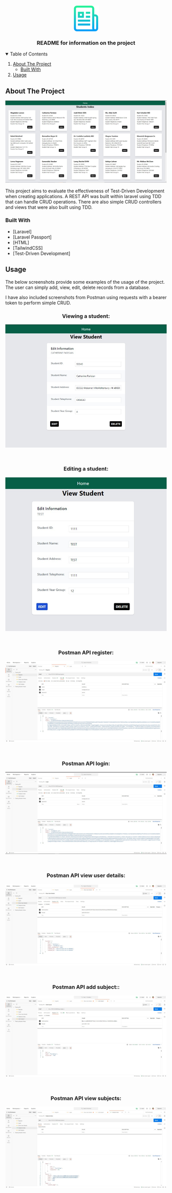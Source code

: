 <p align="center">
  <a href="https://github.com/othneildrew/Best-README-Template">
    <img src="images/logo.png" alt="Logo" width="80" height="80">
  </a>

  <h3 align="center">README for information on the project</h3>  
</p>

<!-- TABLE OF CONTENTS -->
<details open="open">
  <summary>Table of Contents</summary>
  <ol>
    <li>
      <a href="#about-the-project">About The Project</a>
      <ul>
        <li><a href="#built-with">Built With</a></li>
      </ul>
    </li>    
    <li><a href="#usage">Usage</a></li>    
  </ol>
</details>



<!-- ABOUT THE PROJECT -->
## About The Project

![product-screenshot][product-screenshot]

This project aims to evaluate the effectiveness of Test-Driven Development when creating applications. A REST API was built within laravel using TDD that can handle CRUD operations. There are also simple CRUD controllers and views that were also built using TDD.

### Built With

* [Laravel]
* [Laravel Passport]
* [HTML]
* [TailwindCSS]
* [Test-Driven Development]

<!-- USAGE EXAMPLES -->
## Usage

The below screenshots provide some examples of the usage of the project. The user can simply add, view, edit, delete records from a database.

I have also included screenshots from Postman using requests with a bearer token to perform simple CRUD.

<p align="center">
  <h3 align="center">Viewing a student:</h3>  
</p>

![product-usage-view][product-usage-view]

<br>

<p align="center">
  <h3 align="center">Editing a student:</h3>  
</p>

![product-usage-edit][product-usage-edit]

<br>
<p align="center">
  <h3 align="center">Postman API register:</h3>  
</p>

![api-register][api-register]

<br>
<p align="center">
  <h3 align="center">Postman API login:</h3>  
</p>

![api-login][api-login]

<br>
<p align="center">
  <h3 align="center">Postman API view user details:</h3>  
</p>

![api-user-details][api-user-details]

<br>
<p align="center">
  <h3 align="center">Postman API add subject::</h3>  
</p>

![api-add-subject][api-add-subject]

<br>
<p align="center">
  <h3 align="center">Postman API view subjects:</h3>  
</p>

![api-view-subjects][api-view-subjects]

<br>



<!-- MARKDOWN LINKS & IMAGES -->
<!-- https://www.markdownguide.org/basic-syntax/#reference-style-links -->
[product-screenshot]: images/projectScreenshot.jpg
[product-usage-view]: images/projectUsageView.jpg
[product-usage-edit]: images/projectUsageEdit.jpg
[api-register]: images/apiRegister.jpg
[api-login]: images/apiLogin.jpg
[api-user-details]: images/apiShowUser.jpg
[api-add-subject]: images/apiAddSubject.jpg
[api-view-subjects]: images/apiShowSubjects.jpg

